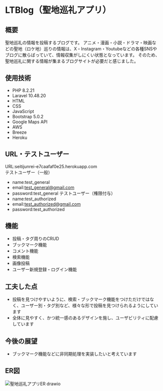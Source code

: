 # LTBlog（聖地巡礼アプリ）

## 概要
聖地巡礼の情報を投稿するブログです。
アニメ・漫画・小説・ドラマ・映画などの聖地（ロケ地）巡りの情報は、X・Instagram・Youtubeなどの各種SNSやブログに散らばっていて、情報収集がしにくい状態となっています。
そのため、聖地巡礼に関する情報が集まるブログサイトが必要だと感じました。

## 使用技術
- PHP 8.2.21
- Laravel 10.48.20
- HTML
- CSS
- JavaScript
- Bootstrap 5.0.2
- Google Maps API
- AWS
- Breeze
- Heroku

## URL・テストユーザー
URL:seitijunrei-e7caafaf0e25.herokuapp.com<br>
テストユーザー（一般）
- name:test_general
- email:test_general@gmail.com
- password:test_general
テストユーザー（権限付与）
- name:test_authorized
- email:test_authorized@gmail.com
- password:test_authorized

## 機能
- 投稿・タグ周りのCRUD
- ブックマーク機能
- コメント機能
- 検索機能
- 画像投稿
- ユーザー新規登録・ログイン機能

## 工夫した点
- 投稿を見つけやすいように、検索・ブックマーク機能をつけただけではなく、ユーザー別・タグ別など、様々な形で投稿を見つけられるようにしています
- 全体に見やすく、かつ統一感のあるデザインを施し、ユーザビリティに配慮しています

## 今後の展望
- ブックマーク機能などに非同期処理を実装したいと考えています

## ER図
![聖地巡礼アプリER drawio](https://github.com/user-attachments/assets/26079835-4b66-49a8-9d43-69993f89309a)

